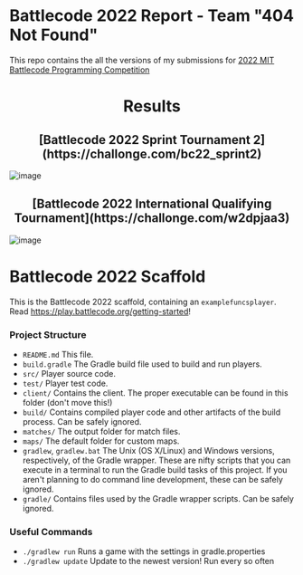 # Battlecode 2022 Report - Team "404 Not Found"
This repo contains the all the versions of my submissions for [2022 MIT Battlecode Programming Competition](https://battlecode.org/)

<h1 align="center">Results</h1>

<h2 align="center">[Battlecode 2022 Sprint Tournament 2](https://challonge.com/bc22_sprint2)</h2>

![image](https://user-images.githubusercontent.com/71692995/155427666-7a6cf75a-0ac1-4e2c-a0fa-3c84dc17e466.png)

<h2 align="center">[Battlecode 2022 International Qualifying Tournament](https://challonge.com/w2dpjaa3)</h2>

![image](https://user-images.githubusercontent.com/71692995/155427839-cbb7b84a-7c23-4e07-a98c-7c75f58651b9.png)









# Battlecode 2022 Scaffold

This is the Battlecode 2022 scaffold, containing an `examplefuncsplayer`. Read https://play.battlecode.org/getting-started!

### Project Structure

- `README.md`
    This file.
- `build.gradle`
    The Gradle build file used to build and run players.
- `src/`
    Player source code.
- `test/`
    Player test code.
- `client/`
    Contains the client. The proper executable can be found in this folder (don't move this!)
- `build/`
    Contains compiled player code and other artifacts of the build process. Can be safely ignored.
- `matches/`
    The output folder for match files.
- `maps/`
    The default folder for custom maps.
- `gradlew`, `gradlew.bat`
    The Unix (OS X/Linux) and Windows versions, respectively, of the Gradle wrapper. These are nifty scripts that you can execute in a terminal to run the Gradle build tasks of this project. If you aren't planning to do command line development, these can be safely ignored.
- `gradle/`
    Contains files used by the Gradle wrapper scripts. Can be safely ignored.


### Useful Commands

- `./gradlew run`
    Runs a game with the settings in gradle.properties
- `./gradlew update`
    Update to the newest version! Run every so often

